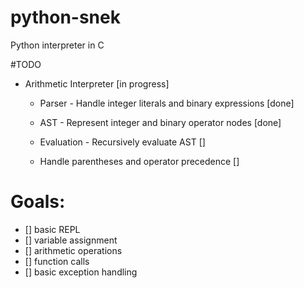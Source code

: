 # python-snek
Python interpreter in C

#TODO
- Arithmetic Interpreter [in progress]

    - Parser - Handle integer literals and binary expressions [done]

    - AST - Represent integer and binary operator nodes [done]

    - Evaluation - Recursively evaluate AST []

    - Handle parentheses and operator precedence []

# Goals:
- [] basic REPL
- [] variable assignment
- [] arithmetic operations
- [] function calls
- [] basic exception handling
